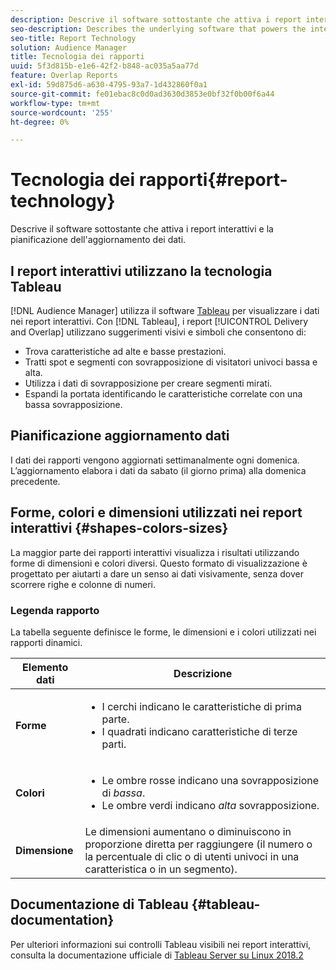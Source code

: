 ```yaml
---
description: Descrive il software sottostante che attiva i report interattivi e la pianificazione dell'aggiornamento dei dati.
seo-description: Describes the underlying software that powers the interactive reports and the data update schedule.
seo-title: Report Technology
solution: Audience Manager
title: Tecnologia dei rapporti
uuid: 5f3d815b-e1e6-42f2-b848-ac035a5aa77d
feature: Overlap Reports
exl-id: 59d875d6-a630-4795-93a7-1d432860f0a1
source-git-commit: fe01ebac8c0d0ad3630d3853e0bf32f0b00f6a44
workflow-type: tm+mt
source-wordcount: '255'
ht-degree: 0%

---
```


# Tecnologia dei rapporti{#report-technology}

Descrive il software sottostante che attiva i report interattivi e la pianificazione dell&#39;aggiornamento dei dati.

<!-- 

c_report_technology.xml

 -->

## I report interattivi utilizzano la tecnologia Tableau

[!DNL Audience Manager] utilizza il software [Tableau](https://www.tableausoftware.com/) per visualizzare i dati nei report interattivi. Con [!DNL Tableau], i report [!UICONTROL Delivery and Overlap] utilizzano suggerimenti visivi e simboli che consentono di:

* Trova caratteristiche ad alte e basse prestazioni.
* Tratti spot e segmenti con sovrapposizione di visitatori univoci bassa e alta.
* Utilizza i dati di sovrapposizione per creare segmenti mirati.
* Espandi la portata identificando le caratteristiche correlate con una bassa sovrapposizione.

## Pianificazione aggiornamento dati

I dati dei rapporti vengono aggiornati settimanalmente ogni domenica. L’aggiornamento elabora i dati da sabato (il giorno prima) alla domenica precedente.

## Forme, colori e dimensioni utilizzati nei report interattivi {#shapes-colors-sizes}

La maggior parte dei rapporti interattivi visualizza i risultati utilizzando forme di dimensioni e colori diversi. Questo formato di visualizzazione è progettato per aiutarti a dare un senso ai dati visivamente, senza dover scorrere righe e colonne di numeri.

<!-- 

r_legend.xml

 -->

### Legenda rapporto

La tabella seguente definisce le forme, le dimensioni e i colori utilizzati nei rapporti dinamici.

<table id="table_EC180A96E3784FC6B81FCFB546C4A3FA"> 
 <thead> 
  <tr> 
   <th colname="col1" class="entry"> Elemento dati </th> 
   <th colname="col2" class="entry"> Descrizione </th> 
  </tr> 
 </thead>
 <tbody> 
  <tr> 
   <td colname="col1"> <b>Forme</b> </td> 
   <td colname="col2"> 
    <ul id="ul_076773ABD0BB4CE6834ACFA8B3D6AC2E"> 
     <li id="li_BBAB37A6EC1549B48C0E4D3BFAF7062C">I cerchi indicano le caratteristiche di prima parte. </li> 
     <li id="li_371331AE984A4A999CE0596EA13987E0">I quadrati indicano caratteristiche di terze parti. </li> 
    </ul> </td> 
  </tr> 
  <tr> 
   <td colname="col1"> <b>Colori</b> </td> 
   <td colname="col2"> 
    <ul id="ul_F5D243297F0C4E5A8EDCBD28A548869E"> 
     <li id="li_332EB873A35440E6BB6093E36A0FAC3D">Le ombre rosse indicano una sovrapposizione di <i>bassa</i>. </li> 
     <li id="li_29DFDB1218DF4069B5DCFF841D48EF56">Le ombre verdi indicano <i>alta</i> sovrapposizione. </li> 
    </ul> </td> 
  </tr> 
  <tr> 
   <td colname="col1"> <b>Dimensione</b> </td> 
   <td colname="col2"> Le dimensioni aumentano o diminuiscono in proporzione diretta per raggiungere (il numero o la percentuale di clic o di utenti univoci in una caratteristica o in un segmento). </td> 
  </tr> 
 </tbody> 
</table>

## Documentazione di Tableau {#tableau-documentation}

Per ulteriori informazioni sui controlli Tableau visibili nei report interattivi, consulta la documentazione ufficiale di [Tableau Server su Linux 2018.2](https://help.tableau.com/v2018.2/server-linux/en-us/get_started_server.htm)
